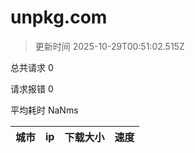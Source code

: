 
  # unpkg.com

  > 更新时间 2025-10-29T00:51:02.515Z
  
  总共请求 0

  请求报错 0

  平均耗时 NaNms

|城市|ip|下载大小|速度|
|-----|----------|---|---|

  